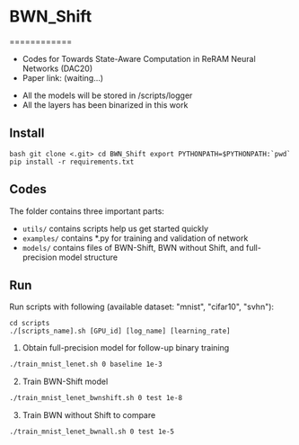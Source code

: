 # BWN_Shift
============

- Codes for Towards State-Aware Computation in ReRAM Neural Networks (DAC20)
- Paper link: (waiting...)

* All the models will be stored in /scripts/logger
* All the layers has been binarized in this work

Install
------------

``bash
git clone <.git>
cd BWN_Shift
export PYTHONPATH=$PYTHONPATH:`pwd`
pip install -r requirements.txt
``

Codes
-----
The folder contains three important parts:
- `utils/` contains scripts help us get started quickly
- `examples/` contains \*.py for training and validation of network
- `models/` contains files of BWN-Shift, BWN without Shift, and full-precision model structure

Run
-------

Run scripts with following (available dataset: "mnist", "cifar10", "svhn"):
```
cd scripts
./[scripts_name].sh [GPU_id] [log_name] [learning_rate]
```
1. Obtain full-precision model for follow-up binary training
```bash
./train_mnist_lenet.sh 0 baseline 1e-3
```
2. Train BWN-Shift model
```bash
./train_mnist_lenet_bwnshift.sh 0 test 1e-8
```
3. Train BWN without Shift to compare
```bash
./train_mnist_lenet_bwnall.sh 0 test 1e-5
```
